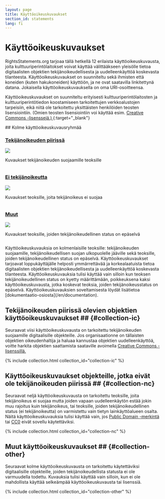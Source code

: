```yaml
---
layout: page
title: Käyttöoikeuskuvaukset
section_id: statements
lang: fi
---
```


# Käyttöoikeuskuvaukset

RightsStatements.org tarjoaa tällä hetkellä 12 erilaista käyttöoikeuskuvausta, joita kulttuuriperintölaitokset voivat käyttää välittääkseen yleisölle tietoa digitaalisten objektien tekijänoikeudellisesta ja uudelleenkäyttöä koskevasta tilanteesta. Käyttöoikeuskuvaukset on suunniteltu sekä ihmisten että koneiden (kuten hakukoneiden) käyttöön, ja ne ovat saatavilla linkitettynä datana. Jokaisella käyttöoikeuskuvauksella on oma URI-osoitteensa.

Käyttöoikeuskuvaukset on suunniteltu erityisesti kulttuuriperintölaitosten ja kulttuuriperintötiedon koostamiseen tarkoitettujen verkkoalustojen tarpeisiin, eikä niitä ole tarkoitettu yksittäisten henkilöiden teosten lisensiointiin. (Omien teosten lisensiointiin voi käyttää esim. [Creative Commons -lisenssejä.)
](https://creativecommons.org/licenses/){:target="_blank"}

<div class="box">
## Kolme käyttöoikeuskuvausryhmää

<div class="row" markdown="0">
  <div class="medium-4 columns">
    <div class="statements-category-teaser">
      <a href="#collection-ic"><h3>Tekijänoikeuden piirissä</h3></a>
      <a href="#collection-ic">
        <img src="{{ site.url }}{{ site.baseurl }}/files/icons/InC.Icon-Only.dark.svg" />
      </a>
      <p>Kuvaukset tekijänoikeuden suojaamille teoksille</p>
    </div>
  </div>
  <div class="medium-4 columns">
    <div class="statements-category-teaser">
      <a href="#collection-nc"><h3>Ei tekijänoikeutta</h3></a>
      <a href="#collection-nc">
        <img src="{{ site.url }}{{ site.baseurl }}/files/icons/NoC.Icon-Only.dark.svg" />
      </a>
      <p>Kuvaukset teoksille, joita tekijänoikeus ei suojaa</p>
    </div>
  </div>
  <div class="medium-4 columns">
    <div class="statements-category-teaser">
      <a href="#collection-other"><h3>Muut</h3></a>
      <a href="#collection-other">
        <img src="{{ site.url }}{{ site.baseurl }}/files/icons/Other.Icon-Only.dark.svg" />
      </a>
      <p>Kuvaukset teoksille, joiden tekijänoikeudellinen status on epäselvä</p>
    </div>
  </div>
</div>
<div>
  <p>Käyttöoikeuskuvauksia on kolmenlaisille teoksille: tekijänoikeuden suojaamille, tekijänoikeudellisen suojan ulkopuolelle jääville sekä teoksille, joiden tekijänoikeudellinen status on epäselvä. Käyttöoikeuskuvaukset tarjoavat loppukäyttäjälle helposti ymmärrettävää ja korkealaatuista tietoa digitaalisten objektien tekijänoikeudellisesta ja uudelleenkäyttöä koskevasta tilanteesta. Käyttöoikeuskuvauksia tulisi käyttää vain silloin kun teoksen tekijänoikeudellinen status on kyetty määrittämään, poikkeuksena kaksi käyttöoikeuskuvausta, jotka koskevat teoksia, joiden tekijänoikeusstatus on epäselvä. Käyttöoikeuskuvauksien soveltamisesta löydät lisätietoa [dokumentaatio-osiosta](/en/documentation).</p>
</div>

</div>

## Tekijänoikeuden piirissä olevien objektien käyttöoikeuskuvaukset ## {#collection-ic}

Seuraavat viisi käyttöoikeuskuvausta on tarkoitettu tekijänoikeuden suojaamille digitaalisille objekteille. Jos organisaationne on tällaisten objektien oikeudenhaltija ja haluaa kannustaa objektien uudelleenkäyttöä, voitte harkita objektien saattamista saataville avoimella [Creative Commons -lisenssillä.](https://creativecommons.org/licenses/)

{% include collection.html collection_id="collection-ic" %}

## Käyttöoikeuskuvaukset objekteille, jotka eivät ole tekijänoikeuden piirissä ## {#collection-nc}

Seuraavat neljä käyttöoikeuskuvausta on tarkoitettu teoksille, joita tekijänoikeus ei suojaa mutta joiden vapaan uudelleenkäytön estää jokin muu rajoitus kuin tekijänoikeus, tai teoksille, joiden tekijänoikeudellinen status (ei tekijänoikeutta) on varmistettu vain tietyn lainkäyttöalueen osalta. Näitä käyttöoikeuskuvauksia tulisi käyttää vain, jos [Public Domain -merkintä](https://creativecommons.org/publicdomain/mark/1.0/) tai [CC0](https://creativecommons.org/publicdomain/zero/1.0/) eivät sovellu käytettäviksi.

{% include collection.html collection_id="collection-nc" %}

## Muut käyttöoikeuskuvaukset ## {#collection-other}

Seuraavat kolme käyttöoikeuskuvausta on tarkoitettu käytettäviksi digitaalisille objekteille, joiden tekijänoikeudellista statusta ei ole varmuudella todettu. Kuvauksia tulisi käyttää vain silloin, kun ei ole mahdollista käyttää selkeämpää käyttöoikeuskuvausta tai lisenssiä.

{% include collection.html collection_id="collection-other" %}
